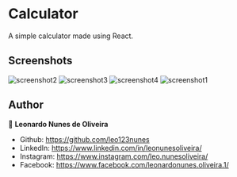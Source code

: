 # Calculator
A simple calculator made using React. 

## Screenshots
![screenshot2](https://user-images.githubusercontent.com/53942734/143718380-5c8f005b-2086-4d46-8969-d6229f0d66a6.png)
![screenshot3](https://user-images.githubusercontent.com/53942734/143718396-a1f6cea1-c3c9-497d-8669-3420ddacbd15.png)
![screenshot4](https://user-images.githubusercontent.com/53942734/143718402-96ca40c7-ad18-4554-af06-df7b14ce9b41.png)
![screenshot1](https://user-images.githubusercontent.com/53942734/143718406-7f7dbb67-6855-4ee6-98fb-c3c601902dbd.png)

## Author

👤 **Leonardo Nunes de Oliveira**

* Github: https://github.com/leo123nunes
* LinkedIn: https://www.linkedin.com/in/leonunesoliveira/
* Instagram: https://www.instagram.com/leo.nunesoliveira/
* Facebook: https://www.facebook.com/leonardonunes.oliveira.1/
